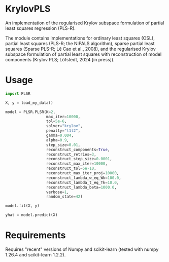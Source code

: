 # KrylovPLS
An implementation of the regularised Krylov subspace formulation of partial least squares regression (PLS-R).

The module contains implementations for ordinary least squares (OSL), partial least squares (PLS-R; the NIPALS algorithm), sparse partial least squares (Sparse PLS-R; Lê Cao et al., 2008), and the regularised Krylov subspace formulation of partial least squares with reconstruction of model components (Krylov PLS; Löfstedt, 2024 [in press]).

# Usage

```python
import PLSR

X, y = load_my_data()

model = PLSR.PLSR(K=2,
                  max_iter=10000,
                  tol=5e-6,
                  solver="krylov",
                  penalty="l1l2",
                  gamma=0.004,
                  alpha=0.9,
                  step_size=0.01,
                  reconstruct_components=True,
                  reconstruct_retries=3,
                  reconstruct_step_size=0.0001,
                  reconstruct_max_iter=10000,
                  reconstruct_tol=5e-10,
                  reconstruct_max_iter_proj=10000,
                  reconstruct_lambda_w_eq_Wk=100.0,
                  reconstruct_lambda_t_eq_Tk=10.0,
                  reconstruct_lambda_beta=1000.0,
                  verbose=1,
                  random_state=42)

model.fit(X, y)

yhat = model.predict(X)
```
# Requirements
Requires "recent" versions of Numpy and scikit-learn (tested with numpy 1.26.4 and scikit-learn 1.2.2).
